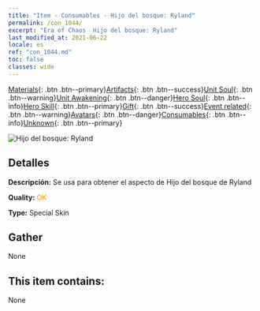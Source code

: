 ```yaml
---
title: "Item - Consumables - Hijo del bosque: Ryland"
permalink: /con_1044/
excerpt: "Era of Chaos  Hijo del bosque: Ryland"
last_modified_at: 2021-06-22
locale: es
ref: "con_1044.md"
toc: false
classes: wide
---
```

 [Materials](/ItemsES/){: .btn .btn--primary}[Artifacts](/ItemsES/Artifacts/){: .btn .btn--success}[Unit Soul](/ItemsES/UnitSoul/){: .btn .btn--warning}[Unit Awakening](/ItemsES/UnitAwakening/){: .btn .btn--danger}[Hero Soul](/ItemsES/HeroSoul/){: .btn .btn--info}[Hero Skill](/ItemsES/HeroSkill/){: .btn .btn--primary}[Gift](/ItemsES/Gift/){: .btn .btn--success}[Event related](/ItemsES/Events/){: .btn .btn--warning}[Avatars](/ItemsES/Avatars/){: .btn .btn--danger}[Consumables](/ItemsES/Consumables/){: .btn .btn--info}[Unknown](/ItemsES/Unknown/){: .btn .btn--primary}

 ![Hijo del bosque: Ryland](/images/h/h_Ryland3.jpg)

## Detalles
 **Descripción:** Se usa para obtener el aspecto de Hijo del bosque de Ryland

 **Quality:** <span style="color: #FF8C00">OK</span>

 **Type:** Special Skin

## Gather

  None

## This item contains:

  None

